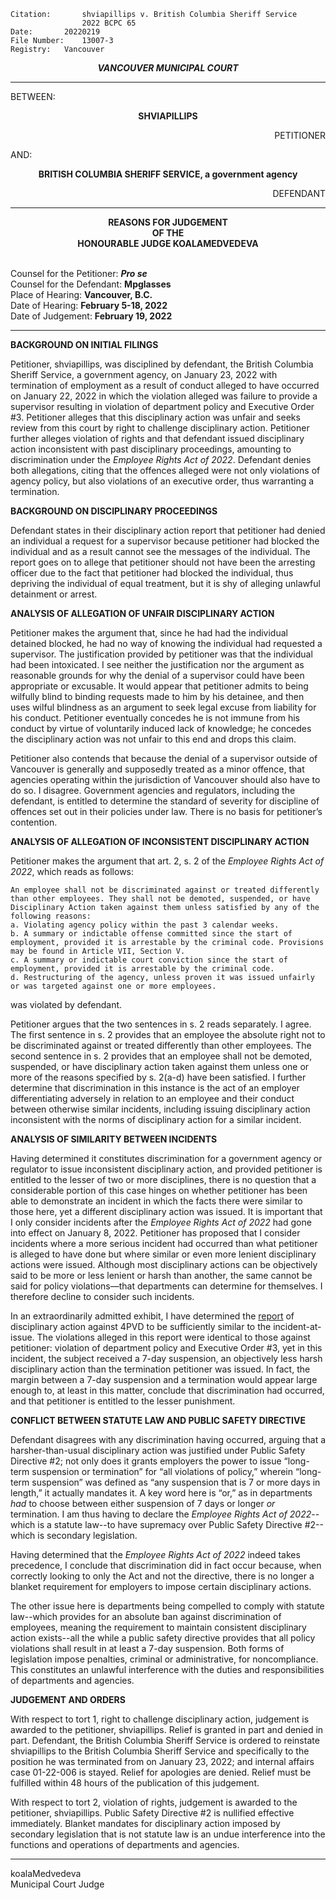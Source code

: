 	Citation:       shviapillips v. British Columbia Sheriff Service
                	2022 BCPC 65
	Date:		20220219
	File Number:	13007-3
	Registry:	Vancouver

<p align="center"><b><i>
				VANCOUVER MUNICIPAL COURT
</b></i>

---

BETWEEN:
<p align="center"><b>		SHVIAPILLIPS			</b>
<p align="right">		PETITIONER
<p>				AND:
<p align="center"><b>		BRITISH COLUMBIA SHERIFF SERVICE, a government agency			</b>
<p align="right">		DEFENDANT

---
	
<p align="center"><b>		
				REASONS FOR JUDGEMENT
<br>				OF THE
<br>				HONOURABLE JUDGE KOALAMEDVEDEVA

</b>

<br>				Counsel for the Petitioner: ***Pro se***
<br>				Counsel for the Defendant: **Mpglasses**
<br>				Place of Hearing: **Vancouver, B.C.**
<br>				Date of Hearing: **February 5-18, 2022**
<br>				Date of Judgement: **February 19, 2022**

---

**BACKGROUND ON INITIAL FILINGS**

Petitioner, shviapillips, was disciplined by defendant, the British Columbia Sheriff Service, a government agency, on January 23, 2022 with termination of employment as a result of conduct alleged to have occurred on January 22, 2022 in which the violation alleged was failure to provide a supervisor resulting in violation of department policy and Executive Order #3. Petitioner alleges that this disciplinary action was unfair and seeks review from this court by right to challenge disciplinary action. Petitioner further alleges violation of rights and that defendant issued disciplinary action inconsistent with past disciplinary proceedings, amounting to discrimination under the *Employee Rights Act of 2022*. Defendant denies both allegations, citing that the offences alleged were not only violations of agency policy, but also violations of an executive order, thus warranting a termination.
	
**BACKGROUND ON DISCIPLINARY PROCEEDINGS**

Defendant states in their disciplinary action report that petitioner had denied an individual a request for a supervisor because petitioner had blocked the individual and as a result cannot see the messages of the individual. The report goes on to allege that petitioner should not have been the arresting officer due to the fact that petitioner had blocked the individual, thus depriving the individual of equal treatment, but it is shy of alleging unlawful detainment or arrest.

**ANALYSIS OF ALLEGATION OF UNFAIR DISCIPLINARY ACTION**

Petitioner makes the argument that, since he had had the individual detained blocked, he had no way of knowing the individual had requested a supervisor. The justification provided by petitioner was that the individual had been intoxicated. I see neither the justification nor the argument as reasonable grounds for why the denial of a supervisor could have been appropriate or excusable. It would appear that petitioner admits to being wilfully blind to binding requests made to him by his detainee, and then uses wilful blindness as an argument to seek legal excuse from liability for his conduct. Petitioner eventually concedes he is not immune from his conduct by virtue of voluntarily induced lack of knowledge; he concedes the disciplinary action was not unfair to this end and drops this claim.

Petitioner also contends that because the denial of a supervisor outside of Vancouver is generally and supposedly treated as a minor offence, that agencies operating within the jurisdiction of Vancouver should also have to do so. I disagree. Government agencies and regulators, including the defendant, is entitled to determine the standard of severity for discipline of offences set out in their policies under law. There is no basis for petitioner’s contention.

**ANALYSIS OF ALLEGATION OF INCONSISTENT DISCIPLINARY ACTION**

Petitioner makes the argument that art. 2, s. 2 of the *Employee Rights Act of 2022*, which reads as follows:
	
	An employee shall not be discriminated against or treated differently than other employees. They shall not be demoted, suspended, or have Disciplinary Action taken against them unless satisfied by any of the following reasons:
	a. Violating agency policy within the past 3 calendar weeks.
	b. A summary or indictable offense committed since the start of employment, provided it is arrestable by the criminal code. Provisions may be found in Article VII, Section V.
	c. A summary or indictable court conviction since the start of employment, provided it is arrestable by the criminal code. 
	d. Restructuring of the agency, unless proven it was issued unfairly or was targeted against one or more employees.
	
was violated by defendant. 

Petitioner argues that the two sentences in s. 2 reads separately. I agree. The first sentence in s. 2 provides that an employee the absolute right not to be discriminated against or treated differently than other employees. The second sentence in s. 2 provides that an employee shall not be demoted, suspended, or have disciplinary action taken against them unless one or more of the reasons specified by s. 2(a-d) have been satisfied. I further determine that discrimination in this instance is the act of an employer differentiating adversely in relation to an employee and their conduct between otherwise similar incidents, including issuing disciplinary action inconsistent with the norms of disciplinary action for a similar incident.

**ANALYSIS OF SIMILARITY BETWEEN INCIDENTS**

Having determined it constitutes discrimination for a government agency or regulator to issue inconsistent disciplinary action, and provided petitioner is entitled to the lesser of two or more disciplines, there is no question that a considerable portion of this case hinges on whether petitioner has been able to demonstrate an incident in which the facts there were similar to those here, yet a different disciplinary action was issued. It is important that I only consider incidents after the *Employee Rights Act of 2022* had gone into effect on January 8, 2022. Petitioner has proposed that I consider incidents where a more serious incident had occurred than what petitioner is alleged to have done but where similar or even more lenient disciplinary actions were issued. Although most disciplinary actions can be objectively said to be more or less lenient or harsh than another, the same cannot be said for policy violations—that departments can determine for themselves. I therefore decline to consider such incidents.

In an extraordinarily admitted exhibit, I have determined the [report]( https://drive.google.com/file/d/1_Dp10VnRuasCQZmAB5Gq5oZtnykq31P_/view) of disciplinary action against 4PVD to be sufficiently similar to the incident-at-issue. The violations alleged in this report were identical to those against petitioner: violation of department policy and Executive Order #3, yet in this incident, the subject received a 7-day suspension, an objectively less harsh disciplinary action than the termination petitioner was issued. In fact, the margin between a 7-day suspension and a termination would appear large enough to, at least in this matter, conclude that discrimination had occurred, and that petitioner is entitled to the lesser punishment.

**CONFLICT BETWEEN STATUTE LAW AND PUBLIC SAFETY DIRECTIVE**

Defendant disagrees with any discrimination having occurred, arguing that a harsher-than-usual disciplinary action was justified under Public Safety Directive #2; not only does it grants employers the power to issue “long-term suspension or termination” for “all violations of policy,” wherein “long-term suspension” was defined as “any suspension that is 7 or more days in length,” it actually mandates it. A key word here is “or,” as in departments *had* to choose between either suspension of 7 days or longer *or* termination. I am thus having to declare the *Employee Rights Act of 2022*--which is a statute law--to have supremacy over Public Safety Directive #2--which is secondary legislation. 

Having determined that the *Employee Rights Act of 2022* indeed takes precedence, I conclude that discrimination did in fact occur because, when correctly looking to only the Act and not the directive, there is no longer a blanket requirement for employers to impose certain disciplinary actions.

The other issue here is departments being compelled to comply with statute law--which provides for an absolute ban against discrimination of employees, meaning the requirement to maintain consistent disciplinary action exists--all the while a public safety directive provides that all policy violations shall result in at least a 7-day suspension. Both forms of legislation impose penalties, criminal or administrative, for noncompliance. This constitutes an unlawful interference with the duties and responsibilities of departments and agencies.

**JUDGEMENT AND ORDERS**

With respect to tort 1, right to challenge disciplinary action, judgement is awarded to the petitioner, shviapillips. Relief is granted in part and denied in part. Defendant, the British Columbia Sheriff Service is ordered to reinstate shviapillips to the British Columbia Sheriff Service and specifically to the position he was terminated from on January 23, 2022; and internal affairs case 01-22-006 is stayed. Relief for apologies are denied. Relief must be fulfilled within 48 hours of the publication of this judgement.

With respect to tort 2, violation of rights, judgement is awarded to the petitioner, shviapillips. Public Safety Directive #2 is nullified effective immediately. Blanket mandates for disciplinary action imposed by secondary legislation that is not statute law is an undue interference into the functions and operations of departments and agencies.
	
---

koalaMedvedeva <br>	
Municipal Court Judge
